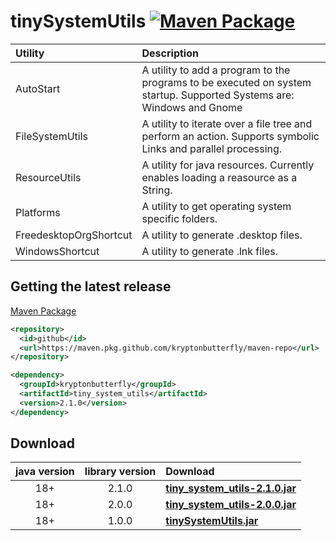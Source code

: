 # tinySystemUtils [![Maven Package](https://github.com/kryptonbutterfly/tinySystemUtils/actions/workflows/maven-publish.yml/badge.svg)](https://github.com/kryptonbutterfly/tinySystemUtils/actions/workflows/maven-publish.yml)

Utility                | Description
:--------------------- | :----------
AutoStart              | A utility to add a program to the programs to be executed on system startup. Supported Systems are: Windows and Gnome
FileSystemUtils        | A utility to iterate over a file tree and perform an action. Supports symbolic Links and parallel processing.
ResourceUtils          | A utility for java resources. Currently enables loading a reasource as a String.
Platforms              | A utility to get operating system specific folders.
FreedesktopOrgShortcut | A utility to generate .desktop files.
WindowsShortcut        | A utility to generate .lnk files.

## Getting the latest release

<a href="https://github.com/kryptonbutterfly/maven-repo/packages/2044864">Maven Package</a>

```xml
<repository>
  <id>github</id>
  <url>https://maven.pkg.github.com/kryptonbutterfly/maven-repo</url>
</repository>
```

```xml
<dependency>
  <groupId>kryptonbutterfly</groupId>
  <artifactId>tiny_system_utils</artifactId>
  <version>2.1.0</version>
</dependency>
```

## Download

java version | library version | Download
:----------: | :-------------: | :-------
18+          | 2.1.0           | [**tiny_system_utils-2.1.0.jar**](https://github.com/kryptonbutterfly/tinySystemUtils/releases/download/v2.1.0/tiny_system_utils-2.1.0.jar)
18+          | 2.0.0           | [**tiny_system_utils-2.0.0.jar**](https://github-registry-files.githubusercontent.com/731108692/6b699680-b668-11ee-9f32-74252eb864bc?X-Amz-Algorithm=AWS4-HMAC-SHA256&X-Amz-Credential=AKIAVCODYLSA53PQK4ZA%2F20240119%2Fus-east-1%2Fs3%2Faws4_request&X-Amz-Date=20240119T001712Z&X-Amz-Expires=300&X-Amz-Signature=1cfe2fab6cf6e85df8ac424ad18331919c551ff25a290708e40a213ab095ff05&X-Amz-SignedHeaders=host&actor_id=0&key_id=0&repo_id=731108692&response-content-disposition=filename%3Dtiny_system_utils-2.0.0.jar&response-content-type=application%2Foctet-stream)
18+          | 1.0.0           | [**tinySystemUtils.jar**](https://github.com/kryptonbutterfly/tinySystemUtils/releases/download/1.0.0/tinySystemUtils.jar)
